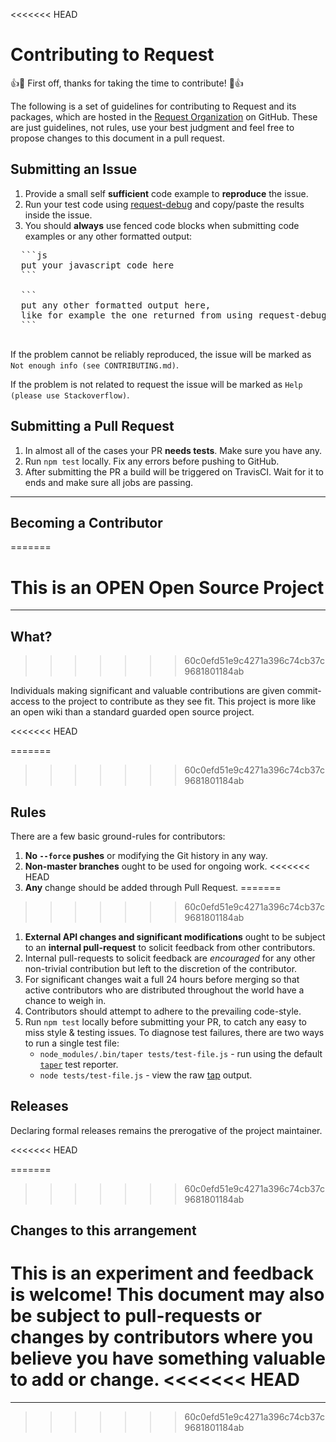 <<<<<<< HEAD

# Contributing to Request

:+1::tada: First off, thanks for taking the time to contribute! :tada::+1:

The following is a set of guidelines for contributing to Request and its packages, which are hosted in the [Request Organization](https://github.com/request) on GitHub.
These are just guidelines, not rules, use your best judgment and feel free to propose changes to this document in a pull request.


## Submitting an Issue

1. Provide a small self **sufficient** code example to **reproduce** the issue.
2. Run your test code using [request-debug](https://github.com/request/request-debug) and copy/paste the results inside the issue.
3. You should **always** use fenced code blocks when submitting code examples or any other formatted output:
  <pre>
  ```js
  put your javascript code here
  ```

  ```
  put any other formatted output here,
  like for example the one returned from using request-debug
  ```
  </pre>

If the problem cannot be reliably reproduced, the issue will be marked as `Not enough info (see CONTRIBUTING.md)`.

If the problem is not related to request the issue will be marked as `Help (please use Stackoverflow)`.


## Submitting a Pull Request

1. In almost all of the cases your PR **needs tests**. Make sure you have any.
2. Run `npm test` locally. Fix any errors before pushing to GitHub.
3. After submitting the PR a build will be triggered on TravisCI. Wait for it to ends and make sure all jobs are passing.


-----------------------------------------


## Becoming a Contributor
=======
# This is an OPEN Open Source Project

-----------------------------------------

## What?
>>>>>>> 60c0efd51e9c4271a396c74cb37c9681801184ab

Individuals making significant and valuable contributions are given
commit-access to the project to contribute as they see fit. This project is
more like an open wiki than a standard guarded open source project.

<<<<<<< HEAD

=======
>>>>>>> 60c0efd51e9c4271a396c74cb37c9681801184ab
## Rules

There are a few basic ground-rules for contributors:

1. **No `--force` pushes** or modifying the Git history in any way.
1. **Non-master branches** ought to be used for ongoing work.
<<<<<<< HEAD
1. **Any** change should be added through Pull Request.
=======
>>>>>>> 60c0efd51e9c4271a396c74cb37c9681801184ab
1. **External API changes and significant modifications** ought to be subject
   to an **internal pull-request** to solicit feedback from other contributors.
1. Internal pull-requests to solicit feedback are *encouraged* for any other
   non-trivial contribution but left to the discretion of the contributor.
1. For significant changes wait a full 24 hours before merging so that active
   contributors who are distributed throughout the world have a chance to weigh
   in.
1. Contributors should attempt to adhere to the prevailing code-style.
1. Run `npm test` locally before submitting your PR, to catch any easy to miss
   style & testing issues.  To diagnose test failures, there are two ways to
   run a single test file:
     - `node_modules/.bin/taper tests/test-file.js` - run using the default
       [`taper`](https://github.com/nylen/taper) test reporter.
     - `node tests/test-file.js` - view the raw
       [tap](https://testanything.org/) output.


## Releases

Declaring formal releases remains the prerogative of the project maintainer.

<<<<<<< HEAD

=======
>>>>>>> 60c0efd51e9c4271a396c74cb37c9681801184ab
## Changes to this arrangement

This is an experiment and feedback is welcome! This document may also be
subject to pull-requests or changes by contributors where you believe you have
something valuable to add or change.
<<<<<<< HEAD
=======

-----------------------------------------
>>>>>>> 60c0efd51e9c4271a396c74cb37c9681801184ab
